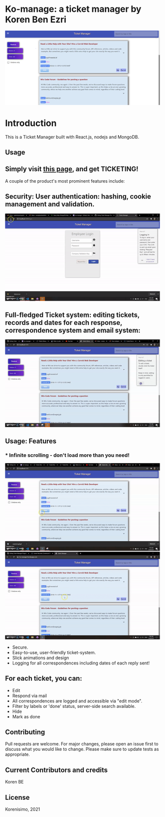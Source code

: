 # Ko-manage: a ticket manager by Koren Ben Ezri
![](main.PNG)
 
# Introduction

This is a Ticket Manager built with React.js, nodejs and MongoDB. 

## Usage

## Simply visit [this page](https://ko-managge.herokuapp.com/), and get TICKETING! 


A couple of the product's most prominent features include:

## Security: User authentication: hashing, cookie management and validation.
![pic one](mainintrogif.gif)
## Full-fledged Ticket system: editing tickets, records and dates for each response, correspondence system and email system: 
![gif](editinggif.gif)


## Usage: Features
### * Infinite scrolling - don't load more than you need!
![inf](infinitescroll.gif) ![slick](slickgif.gif)
* Secure.
* Easy-to-use, user-friendly ticket-system.
* Slick animations and design
* Logging for all correspondences including dates of each reply sent!


## For each ticket, you can:

* Edit
* Respond via mail
* All correspondences are logged and accessible via "edit mode".
* Filter by labels or 'done' status, server-side search available.
* Hide
* Mark as done

## Contributing
Pull requests are welcome. For major changes, please open an issue first to discuss what you would like to change.
Please make sure to update tests as appropriate.

## Current Contributors and credits

Koren BE


## License
Korenisimo, 2021

